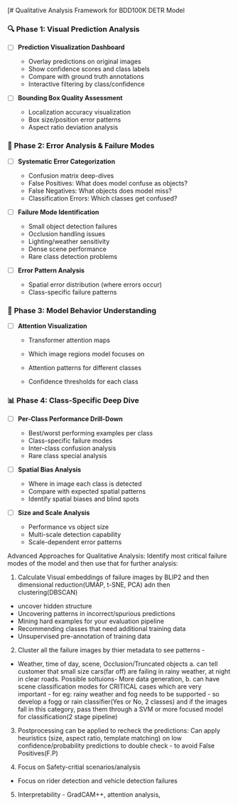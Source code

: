 [# Qualitative Analysis Framework for BDD100K DETR Model

### 🔍 **Phase 1: Visual Prediction Analysis**
- [ ] **Prediction Visualization Dashboard**
  - Overlay predictions on original images
  - Show confidence scores and class labels
  - Compare with ground truth annotations
  - Interactive filtering by class/confidence

- [ ] **Bounding Box Quality Assessment**
  - Localization accuracy visualization
  - Box size/position error patterns
  - Aspect ratio deviation analysis

### 🚨 **Phase 2: Error Analysis & Failure Modes**
- [ ] **Systematic Error Categorization**
  - Confusion matrix deep-dives
  - False Positives: What does model confuse as objects?
  - False Negatives: What objects does model miss?
  - Classification Errors: Which classes get confused?

- [ ] **Failure Mode Identification**
  - Small object detection failures
  - Occlusion handling issues
  - Lighting/weather sensitivity
  - Dense scene performance
  - Rare class detection problems

- [ ] **Error Pattern Analysis**
  - Spatial error distribution (where errors occur)
  - Class-specific failure patterns

### 🧠 **Phase 3: Model Behavior Understanding**
- [ ] **Attention Visualization**
  - Transformer attention maps
  - Which image regions model focuses on
  - Attention patterns for different classes

  - Confidence thresholds for each class

### 📊 **Phase 4: Class-Specific Deep Dive**
- [ ] **Per-Class Performance Drill-Down**
  - Best/worst performing examples per class
  - Class-specific failure modes
  - Inter-class confusion analysis
  - Rare class special analysis

- [ ] **Spatial Bias Analysis**
  - Where in image each class is detected
  - Compare with expected spatial patterns
  - Identify spatial biases and blind spots

- [ ] **Size and Scale Analysis**
  - Performance vs object size
  - Multi-scale detection capability
  - Scale-dependent error patterns



Advanced Approaches for Qualitative Analysis:
Identify most critical failure modes of the model and then use that for further analysis:
1. Calculate Visual embeddings of failure images by BLIP2 and then dimensional reduction(UMAP, t-SNE, PCA) adn then clustering(DBSCAN)
  - uncover hidden structure
  - Uncovering patterns in incorrect/spurious predictions
  - Mining hard examples for your evaluation pipeline
  - Recommending classes that need additional training data
  - Unsupervised pre-annotation of training data


2. Cluster all the failure images by thier metadata to see patterns - 
  - Weather, time of day, scene, Occlusion/Truncated objects
  a. can tell customer that small size cars(far off) are failing in rainy weather, at night in clear roads. Possible soltuions- More data generation, 
  b. can have scene classification modes for CRITICAL cases which are very important - for eg: rainy weather and fog needs to be supported - so
    develop a fogg or rain classifier(Yes or No, 2 classes) and if the images fall in this category, pass them through a SVM or more focused model for classification(2 stage pipeline)

3. Postprocessing can be applied to recheck the predictions: Can apply heuristics (size, aspect ratio, template matching)
   on low confidence/probability predictions to  double check - to avoid False Positives(F.P)

4. Focus on Safety-critial scenarios/analysis 
  - Focus on rider detection and vehicle detection failures

5. Interpretability - GradCAM++, attention analysis, 


